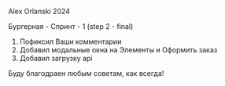 Alex Orlanski 2024

Бургерная - Спринт - 1 (step 2 - final)


1) Пофиксил Ваши комментарии
2) Добавил модальные окна на Элементы и Оформить заказ
3) Добавил загрузку api

Буду благодраен любым советам, как всегда!